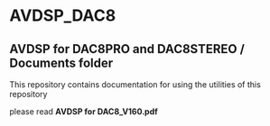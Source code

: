 # AVDSP_DAC8
## AVDSP for DAC8PRO and DAC8STEREO / Documents folder

This repository contains documentation for using the utilities of this repository

please read **AVDSP for DAC8_V160.pdf**



